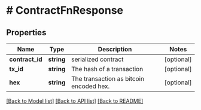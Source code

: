 # # ContractFnResponse

## Properties

Name | Type | Description | Notes
------------ | ------------- | ------------- | -------------
**contract_id** | **string** | serialized contract | [optional] 
**tx_id** | **string** | The hash of a transaction | [optional] 
**hex** | **string** | The transaction as bitcoin encoded hex. | [optional] 

[[Back to Model list]](../../README.md#documentation-for-models) [[Back to API list]](../../README.md#documentation-for-api-endpoints) [[Back to README]](../../README.md)


